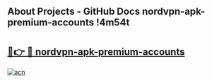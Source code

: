 ## About Projects - GitHub Docs nordvpn-apk-premium-accounts !4m54t

# <h2><a href="https://andorid.site?title=nordvpn-apk-premium-accounts&ref=19M">🔗👉 🔴 nordvpn-apk-premium-accounts</a></h2>

[![acn](https://github.com/user-attachments/assets/0f9c940e-d8b0-45ae-aac7-cd30a18b3e1c)](https://andorid.site?title=nordvpn-apk-premium-accounts&ref=19M)
